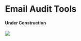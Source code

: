 <h1>Email Audit Tools</h1>
<h4>Under Construction</h4>
<img src="https://giphy.com/gifs/3o72FkiKGMGauydfyg/html5" />

